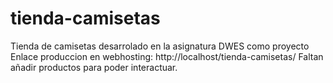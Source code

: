 # tienda-camisetas
Tienda de camisetas desarrolado en la asignatura DWES como proyecto
Enlace produccion en webhosting: http://localhost/tienda-camisetas/
Faltan añadir productos para poder interactuar.

